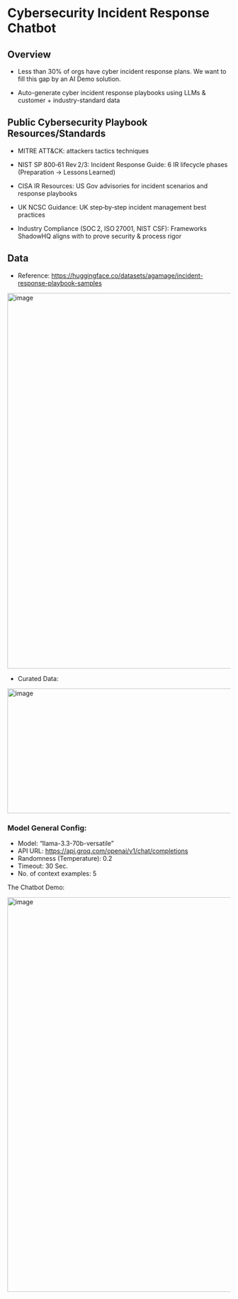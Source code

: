 # Cybersecurity Incident Response Chatbot

## Overview

- Less than 30% of orgs have cyber incident response plans. We want to fill this gap by an AI Demo solution.

- Auto-generate cyber incident response playbooks using LLMs & customer + industry-standard data

## Public Cybersecurity Playbook Resources/Standards

- MITRE ATT&CK: attackers tactics techniques

- NIST SP 800‑61 Rev 2/3: Incident Response Guide: 6 IR lifecycle phases (Preparation → Lessons Learned)

- CISA IR Resources: US Gov advisories for incident scenarios and response playbooks

- UK NCSC Guidance: UK step‑by‑step incident management best practices

- Industry Compliance (SOC 2, ISO 27001, NIST CSF): Frameworks ShadowHQ aligns with to prove security & process rigor

## Data

* Reference: https://huggingface.co/datasets/agamage/incident-response-playbook-samples

<img width="1664" height="846" alt="image" src="https://github.com/user-attachments/assets/7e1c294e-3471-4b92-a775-5d7122678229" />


- Curated Data:

<img width="1653" height="281" alt="image" src="https://github.com/user-attachments/assets/5ae1a04a-d490-4582-beb9-78d4ecdc7390" />

### Model General Config:

-   Model: “llama-3.3-70b-versatile”
-   API URL: https://api.groq.com/openai/v1/chat/completions
-   Randomness (Temperature): 0.2
-   Timeout: 30 Sec.
-   No. of context examples: 5

The Chatbot Demo:

<img width="1856" height="889" alt="image" src="https://github.com/user-attachments/assets/f842ca5f-ba35-4f93-a189-8af029e20b68" />

 











